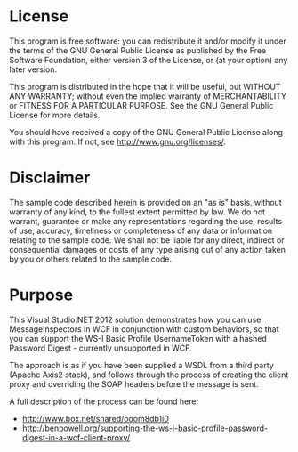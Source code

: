 License
=================================
This program is free software: you can redistribute it and/or modify
it under the terms of the GNU General Public License as published by
the Free Software Foundation, either version 3 of the License, or
(at your option) any later version.

This program is distributed in the hope that it will be useful,
but WITHOUT ANY WARRANTY; without even the implied warranty of
MERCHANTABILITY or FITNESS FOR A PARTICULAR PURPOSE.  See the
GNU General Public License for more details.

You should have received a copy of the GNU General Public License
along with this program.  If not, see <http://www.gnu.org/licenses/>.


Disclaimer
=================================
The sample code described herein is provided on an "as is" basis, 
without warranty of any kind, to the fullest extent permitted by law. We do not warrant, 
guarantee or make any representations regarding the use, results of use, accuracy, timeliness 
or completeness of any data or information relating to the sample code. We shall not be liable 
for any direct, indirect or consequential damages or costs of any type arising out of any action 
taken by you or others related to the sample code.

Purpose
=================================
This Visual Studio.NET 2012 solution demonstrates how you can use MessageInspectors in WCF in
conjunction with custom behaviors, so that you can support the WS-I Basic Profile UsernameToken
with a hashed Password Digest - currently unsupported in WCF.

The approach is as if you have been supplied a WSDL from a third party (Apache Axis2 stack), and
follows through the process of creating the client proxy and overriding the SOAP headers before
the message is sent.

A full description of the process can be found here:
 - http://www.box.net/shared/ooom8db1i0
 - http://benpowell.org/supporting-the-ws-i-basic-profile-password-digest-in-a-wcf-client-proxy/
